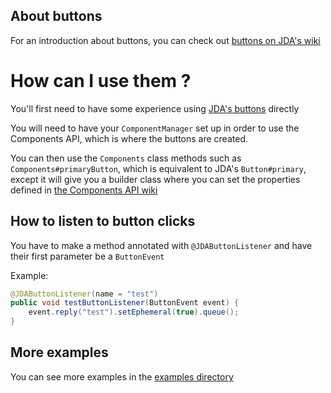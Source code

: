## About buttons

For an introduction about buttons, you can check out [buttons on JDA's wiki](https://github.com/DV8FromTheWorld/JDA/wiki/Interactions#buttons)

# How can I use them ?
You'll first need to have some experience using [JDA's buttons](https://github.com/DV8FromTheWorld/JDA/wiki/Interactions#buttons) directly

You will need to have your `ComponentManager` set up in order to use the Components API, which is where the buttons are created.

You can then use the `Components` class methods such as `Components#primaryButton`, which is equivalent to JDA's `Button#primary`, except it will give you a builder class where you can set the properties defined in [the Components API wiki](https://github.com/freya022/BotCommands/wiki/The-Components-API)

## How to listen to button clicks

You have to make a method annotated with `@JDAButtonListener` and have their first parameter be a `ButtonEvent`

Example:
```java
@JDAButtonListener(name = "test")
public void testButtonListener(ButtonEvent event) {
	event.reply("test").setEphemeral(true).queue();
}
```

## More examples

You can see more examples in the [examples directory](https://github.com/freya022/BotCommands/tree/master/examples/src/main/java/com/freya02/bot/componentsbot)